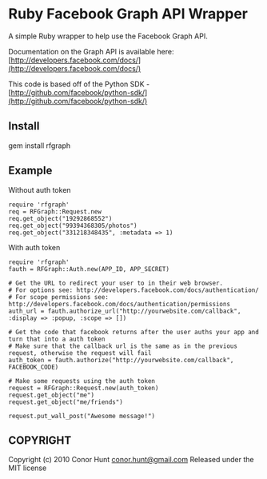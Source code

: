 Ruby Facebook Graph API Wrapper
===============================

A simple Ruby wrapper to help use the Facebook Graph API.

Documentation on the Graph API is available here:
[http://developers.facebook.com/docs/](http://developers.facebook.com/docs/)

This code is based off of the Python SDK - [http://github.com/facebook/python-sdk/](http://github.com/facebook/python-sdk/)

Install
-------

gem install rfgraph

Example
-------

Without auth token

    require 'rfgraph'
    req = RFGraph::Request.new
    req.get_object("19292868552")
    req.get_object("99394368305/photos")
    req.get_object("331218348435", :metadata => 1)

With auth token

    require 'rfgraph'
    fauth = RFGraph::Auth.new(APP_ID, APP_SECRET)

    # Get the URL to redirect your user to in their web browser.
    # For options see: http://developers.facebook.com/docs/authentication/
    # For scope permissions see: http://developers.facebook.com/docs/authentication/permissions
    auth_url = fauth.authorize_url("http://yourwebsite.com/callback", :display => :popup, :scope => [])

    # Get the code that facebook returns after the user auths your app and turn that into a auth token
    # Make sure that the callback url is the same as in the previous request, otherwise the request will fail
    auth_token = fauth.authorize("http://yourwebsite.com/callback", FACEBOOK_CODE)

    # Make some requests using the auth token
    request = RFGraph::Request.new(auth_token)
    request.get_object("me")
    request.get_object("me/friends")

    request.put_wall_post("Awesome message!")

COPYRIGHT
---------

Copyright (c) 2010 Conor Hunt <conor.hunt@gmail.com>
Released under the MIT license